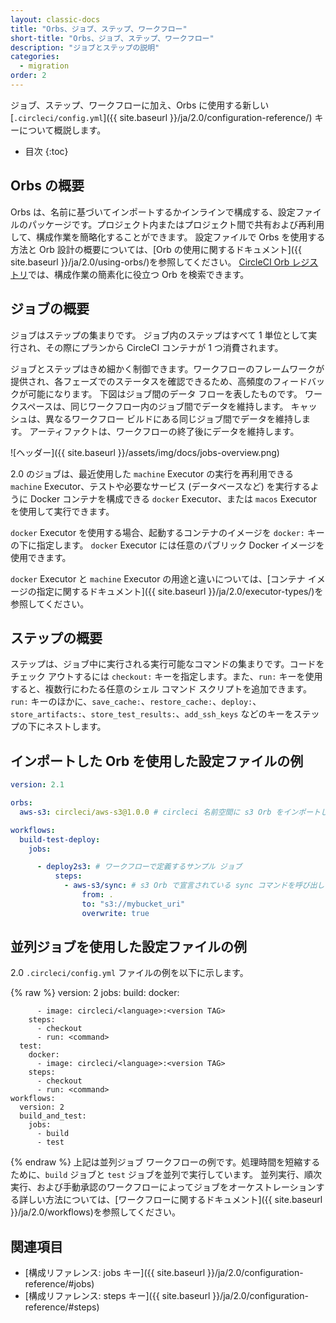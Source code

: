 ```yaml
---
layout: classic-docs
title: "Orbs、ジョブ、ステップ、ワークフロー"
short-title: "Orbs、ジョブ、ステップ、ワークフロー"
description: "ジョブとステップの説明"
categories:
  - migration
order: 2
---
```


ジョブ、ステップ、ワークフローに加え、Orbs に使用する新しい [`.circleci/config.yml`]({{ site.baseurl }}/ja/2.0/configuration-reference/) キーについて概説します。

- 目次
{:toc}

## Orbs の概要

Orbs は、名前に基づいてインポートするかインラインで構成する、設定ファイルのパッケージです。プロジェクト内またはプロジェクト間で共有および再利用して、構成作業を簡略化することができます。 設定ファイルで Orbs を使用する方法と Orb 設計の概要については、[Orb の使用に関するドキュメント]({{ site.baseurl }}/ja/2.0/using-orbs/)を参照してください。 [CircleCI Orb レジストリ](https://circleci.com/developer/ja/orbs/)では、構成作業の簡素化に役立つ Orb を検索できます。

## ジョブの概要

ジョブはステップの集まりです。 ジョブ内のステップはすべて 1 単位として実行され、その際にプランから CircleCI コンテナが 1 つ消費されます。

ジョブとステップはきめ細かく制御できます。ワークフローのフレームワークが提供され、各フェーズでのステータスを確認できるため、高頻度のフィードバックが可能になります。 下図はジョブ間のデータ フローを表したものです。 ワークスペースは、同じワークフロー内のジョブ間でデータを維持します。 キャッシュは、異なるワークフロー ビルドにある同じジョブ間でデータを維持します。 アーティファクトは、ワークフローの終了後にデータを維持します。

![ヘッダー]({{ site.baseurl }}/assets/img/docs/jobs-overview.png)

2.0 のジョブは、最近使用した `machine` Executor の実行を再利用できる `machine` Executor、テストや必要なサービス (データベースなど) を実行するように Docker コンテナを構成できる `docker` Executor、または `macos` Executor を使用して実行できます。

`docker` Executor を使用する場合、起動するコンテナのイメージを `docker:` キーの下に指定します。 `docker` Executor には任意のパブリック Docker イメージを使用できます。

`docker` Executor と `machine` Executor の用途と違いについては、[コンテナ イメージの指定に関するドキュメント]({{ site.baseurl }}/ja/2.0/executor-types/)を参照してください。

## ステップの概要

ステップは、ジョブ中に実行される実行可能なコマンドの集まりです。コードをチェック アウトするには `checkout:` キーを指定します。また、`run:` キーを使用すると、複数行にわたる任意のシェル コマンド スクリプトを追加できます。 `run:` キーのほかに、`save_cache:`、`restore_cache:`、`deploy:`、`store_artifacts:`、`store_test_results:`、`add_ssh_keys` などのキーをステップの下にネストします。

## インポートした Orb を使用した設定ファイルの例

```yaml
version: 2.1

orbs:
  aws-s3: circleci/aws-s3@1.0.0 # circleci 名前空間に s3 Orb をインポートします

workflows:
  build-test-deploy:
    jobs:

      - deploy2s3: # ワークフローで定義するサンプル ジョブ
          steps:
            - aws-s3/sync: # s3 Orb で宣言されている sync コマンドを呼び出します
                from: .
                to: "s3://mybucket_uri"
                overwrite: true
```

## 並列ジョブを使用した設定ファイルの例

2.0 `.circleci/config.yml` ファイルの例を以下に示します。

{% raw %}
version: 2
    jobs:
      build:
        docker:

          - image: circleci/<language>:<version TAG>
        steps:
          - checkout
          - run: <command>
      test:
        docker:
          - image: circleci/<language>:<version TAG>
        steps:
          - checkout
          - run: <command>
    workflows:
      version: 2
      build_and_test:
        jobs:
          - build
          - test


{% endraw %} 上記は並列ジョブ ワークフローの例です。処理時間を短縮するために、`build` ジョブと `test` ジョブを並列で実行しています。 並列実行、順次実行、および手動承認のワークフローによってジョブをオーケストレーションする詳しい方法については、[ワークフローに関するドキュメント]({{ site.baseurl }}/ja/2.0/workflows)を参照してください。

## 関連項目

- [構成リファレンス: jobs キー]({{ site.baseurl }}/ja/2.0/configuration-reference/#jobs)
- [構成リファレンス: steps キー]({{ site.baseurl }}/ja/2.0/configuration-reference/#steps)
